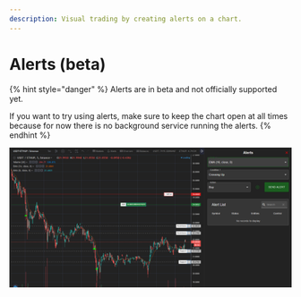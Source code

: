 ```yaml
---
description: Visual trading by creating alerts on a chart.
---
```


# Alerts \(beta\)

{% hint style="danger" %}
Alerts are in beta and not officially supported yet.   
  
If you want to try using alerts, make sure to keep the chart open at all times because for now there is no background service running the alerts.
{% endhint %}

![Example of creating an alert that would execute a buy order.](../../.gitbook/assets/image%20%2851%29.png)

